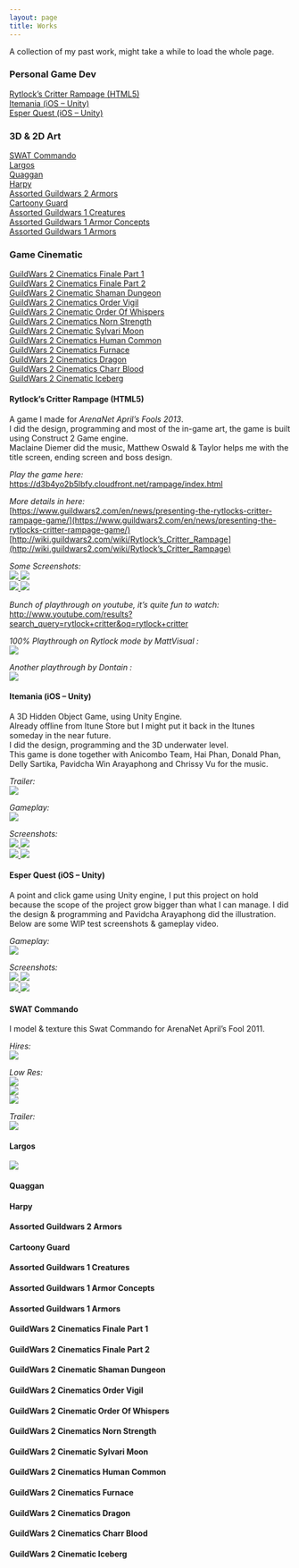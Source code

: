 ```yaml
---
layout: page
title: Works
---
```


A collection of my past work, might take a while to load the whole page.

### Personal Game Dev
[Rytlock’s Critter Rampage (HTML5)](#rytlock)  
[Itemania (iOS – Unity)](#itemania)  
[Esper Quest (iOS – Unity)](#esper)

### 3D & 2D Art
[SWAT Commando](#swat)  
[Largos](#largos)  
[Quaggan](#quaggan)  
[Harpy](#harpy)  
[Assorted Guildwars 2 Armors](#gwtwo)  
[Cartoony Guard](#cartoony)  
[Assorted Guildwars 1 Creatures](#gw_a)  
[Assorted Guildwars 1 Armor Concepts](#gw_b)  
[Assorted Guildwars 1 Armors](#gw_c)  

### Game Cinematic
[GuildWars 2 Cinematics Finale Part 1](#cin_a)  
[GuildWars 2 Cinematics Finale Part 2](#cin_b)  
[GuildWars 2 Cinematic Shaman Dungeon](#cin_c)  
[GuildWars 2 Cinematics Order Vigil](#cin_d)  
[GuildWars 2 Cinematic Order Of Whispers](#cin_e)  
[GuildWars 2 Cinematics Norn Strength](#cin_f)  
[GuildWars 2 Cinematic Sylvari Moon](#cin_g)  
[GuildWars 2 Cinematics Human Common](#cin_h)  
[GuildWars 2 Cinematics Furnace](#cin_i)  
[GuildWars 2 Cinematics Dragon](#cin_j)  
[GuildWars 2 Cinematics Charr Blood](#cin_k)  
[GuildWars 2 Cinematic Iceberg](#cin_l)

#### <a name="rytlock"></a>Rytlock’s Critter Rampage (HTML5)
A game I made for *ArenaNet April’s Fools 2013*.  
I did the design, programming and most of the in-game art, the game is built using Construct 2 Game engine.  
Maclaine Diemer did the music, Matthew Oswald & Taylor helps me with the title screen, ending screen and boss design.

*Play the game here:*  <br />
<https://d3b4yo2b5lbfy.cloudfront.net/rampage/index.html>

*More details in here:*  <br />
[https://www.guildwars2.com/en/news/presenting-the-rytlocks-critter-rampage-game/](https://www.guildwars2.com/en/news/presenting-the-rytlocks-critter-rampage-game/) <br />
[http://wiki.guildwars2.com/wiki/Rytlock’s_Critter_Rampage](http://wiki.guildwars2.com/wiki/Rytlock’s_Critter_Rampage)

*Some Screenshots:* <br />
<a href="{{ site.baseurl }}public/images/portfolio/Boss.png"><img src="{{ site.baseurl }}public/images/portfolio/thumbnails/Boss-300x225.png"></a><a href="{{ site.baseurl }}public/images/portfolio/Kick.png"> <img src="{{ site.baseurl }}public/images/portfolio/thumbnails/Kick-300x225.png"></a><br />
<a href="{{ site.baseurl }}public/images/portfolio/ShopKeep.png"><img src="{{ site.baseurl }}public/images/portfolio/thumbnails/ShopKeep-300x225.png"></a><a href="{{ site.baseurl }}public/images/portfolio/Cave.png"> <img src="{{ site.baseurl }}public/images/portfolio/thumbnails/Cave-300x225.png"></a><br />

*Bunch of playthrough on youtube, it’s quite fun to watch:*  <br />
<http://www.youtube.com/results?search_query=rytlock+critter&oq=rytlock+critter>

*100% Playthrough on Rytlock mode by MattVisual :* <br />
[![](http://i.ytimg.com/vi/gwuMyU_nJcU/hqdefault.jpg)](http://youtu.be/gwuMyU_nJcU)

*Another playthrough by Dontain :*  <br />
[![](http://i.ytimg.com/vi/WJj4KohKt00/hqdefault.jpg)](http://youtu.be/WJj4KohKt00)

#### <a name="itemania">Itemania (iOS – Unity)
A 3D Hidden Object Game, using Unity Engine.  
Already offline from Itune Store but I might put it back in the Itunes someday in the near future.  
I did the design, programming and the 3D underwater level.  
This game is done together with Anicombo Team, Hai Phan, Donald Phan, Delly Sartika, Pavidcha Win Arayaphong and Chrissy Vu for the music.

*Trailer:*  <br />
[![](http://i.ytimg.com/vi/sJfzSu0sHS0/hqdefault.jpg)](http://youtu.be/sJfzSu0sHS0)

*Gameplay:*  <br />
[![](http://i.ytimg.com/vi/2TcfKtFb52M/hqdefault.jpg)](http://youtu.be/2TcfKtFb52M)

*Screenshots:* <br />
<a href="{{ site.baseurl }}public/images/portfolio/MainMenu.jpg"><img src="{{ site.baseurl }}public/images/portfolio/thumbnails/MainMenu-300x200.jpg"></a><a href="{{ site.baseurl }}public/images/portfolio/LevelSelect.jpg"> <img src="{{ site.baseurl }}public/images/portfolio/thumbnails/LevelSelect-300x200.jpg"></a><br />
<a href="{{ site.baseurl }}public/images/portfolio/Lv05.jpg"><img src="{{ site.baseurl }}public/images/portfolio/thumbnails/Lv05-300x200.jpg"></a><a href="{{ site.baseurl }}public/images/portfolio/Lv07.jpg"> <img src="{{ site.baseurl }}public/images/portfolio/thumbnails/Lv07-300x200.jpg"></a><br />

#### <a name="esper">Esper Quest (iOS – Unity)
A point and click game using Unity engine, I put this project on hold because the scope of the project grow bigger than what I can manage. I did the design & programming and Pavidcha Arayaphong did the illustration. Below are some WIP test screenshots & gameplay video.
  
*Gameplay:* <br />
[![](http://i.ytimg.com/vi/yEWvlgO0F9E/hqdefault.jpg)](http://youtu.be/yEWvlgO0F9E)

*Screenshots:* <br />
<a href="{{ site.baseurl }}public/images/portfolio/EsperNormal.png"><img src="{{ site.baseurl }}public/images/portfolio/thumbnails/EsperNormal-300x200.png"></a><a href="{{ site.baseurl }}public/images/portfolio/EsperSpirit.jpg"> <img src="{{ site.baseurl }}public/images/portfolio/thumbnails/EsperSpirit-300x200.png"></a><br />
<a href="{{ site.baseurl }}public/images/portfolio/EsperInventory.png"><img src="{{ site.baseurl }}public/images/portfolio/thumbnails/EsperInventory-300x200.png"></a><a href="{{ site.baseurl }}public/images/portfolio/EsperSeal.png"> <img src="{{ site.baseurl }}public/images/portfolio/thumbnails/EsperSeal-300x200.png"></a><br />
  
#### <a name="swat"></a>SWAT Commando
I model & texture this Swat Commando for ArenaNet April’s Fool 2011.

*Hires:* <br />
<a href="{{ site.baseurl }}public/images/portfolio/CommandoHires.jpg"><img src="{{ site.baseurl }}public/images/portfolio/thumbnails/CommandoHires-300x169.jpg"></a>

*Low Res:* <br />
<a href="{{ site.baseurl }}public/images/portfolio/CommandoGray.jpg"><img src="{{ site.baseurl }}public/images/portfolio/thumbnails/CommandoGray-300x176.jpg"></a>  
<a href="{{ site.baseurl }}public/images/portfolio/CommandoGreen.jpg"><img src="{{ site.baseurl }}public/images/portfolio/thumbnails/CommandoGreen-300x139.jpg"></a>  
<a href="{{ site.baseurl }}public/images/portfolio/CommandoArctic.jpg"><img src="{{ site.baseurl }}public/images/portfolio/thumbnails/CommandoArctic-300x136.jpg"></a>

*Trailer:*  <br />
[![](http://i.ytimg.com/vi/m1tv9VpnwmY/hqdefault.jpg)](http://youtu.be/m1tv9VpnwmY)

#### <a name="largos"></a>Largos
<a href="{{ site.baseurl }}public/images/portfolio/LargosHunter.jpg"><img src="{{ site.baseurl }}public/images/portfolio/thumbnails/LargosHunter-300x137.jpg"></a> 

#### <a name="quaggan"></a>Quaggan

#### <a name="harpy"></a>Harpy

#### <a name="gwtwo"></a>Assorted Guildwars 2 Armors

#### <a name="cartoony"></a>Cartoony Guard

#### <a name="gw_a"></a>Assorted Guildwars 1 Creatures

#### <a name="gw_b"></a>Assorted Guildwars 1 Armor Concepts

#### <a name="gw_c"></a>Assorted Guildwars 1 Armors
  
#### <a name="cin_a"></a>GuildWars 2 Cinematics Finale Part 1

#### <a name="cin_b"></a>GuildWars 2 Cinematics Finale Part 2  
#### <a name="cin_c"></a>GuildWars 2 Cinematic Shaman Dungeon  
#### <a name="cin_d"></a>GuildWars 2 Cinematics Order Vigil  
#### <a name="cin_e"></a>GuildWars 2 Cinematic Order Of Whispers  
#### <a name="cin_f"></a>GuildWars 2 Cinematics Norn Strength  
#### <a name="cin_g"></a>GuildWars 2 Cinematic Sylvari Moon  
#### <a name="cin_h"></a>GuildWars 2 Cinematics Human Common  
#### <a name="cin_i"></a>GuildWars 2 Cinematics Furnace  
#### <a name="cin_j"></a>GuildWars 2 Cinematics Dragon  
#### <a name="cin_k"></a>GuildWars 2 Cinematics Charr Blood  
#### <a name="cin_l"></a>GuildWars 2 Cinematic Iceberg
